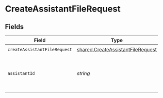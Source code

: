 # CreateAssistantFileRequest


## Fields

| Field                                                                                  | Type                                                                                   | Required                                                                               | Description                                                                            | Example                                                                                |
| -------------------------------------------------------------------------------------- | -------------------------------------------------------------------------------------- | -------------------------------------------------------------------------------------- | -------------------------------------------------------------------------------------- | -------------------------------------------------------------------------------------- |
| `createAssistantFileRequest`                                                           | [shared.CreateAssistantFileRequest](../../models/shared/createassistantfilerequest.md) | :heavy_check_mark:                                                                     | N/A                                                                                    |                                                                                        |
| `assistantId`                                                                          | *string*                                                                               | :heavy_check_mark:                                                                     | The ID of the assistant for which to create a File.<br/>                               | file-AF1WoRqd3aJAHsqc9NY7iL8F                                                          |